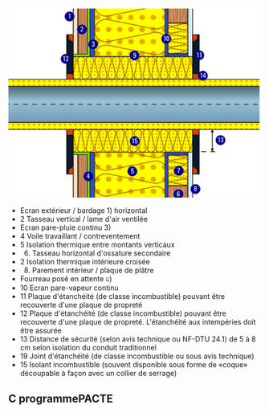 ![](<images/Appareil de chauffage divisé à bûches - Étanchéité des traversées de plancher et de murs - 13/_page_0_Picture_0.jpeg>)

- Ecran extérieur / bardage 1) horizontal
- 2 Tasseau vertical / lame d'air ventilée
- Ecran pare-pluie continu 3)
- 4 Voile travaillant / contreventement
- 5 Isolation thermique entre montants verticaux
- 6) Tasseau horizontal d'ossature secondaire
- 2 Isolation thermique intérieure croisée
- 8) Parement intérieur / plaque de plâtre
- Fourreau posé en attente ರಿ)
- 10 Ecran pare-vapeur continu
- 11 Plaque d'étanchéité (de classe incombustible) pouvant être recouverte d'une plaque de propreté
- 12 Plaque d'étanchéité (de classe incombustible) pouvant être recouverte d'une plaque de propreté. L'étanchéité aux intempéries doit être assurée
- 13 Distance de sécurité (selon avis technique ou NF-DTU 24.1) de 5 à 8 cm selon isolation du conduit traditionnel
- 19 Joint d'étanchéité (de classe incombustible ou sous avis technique)
- 15 Isolant incombustible (souvent disponible sous forme de «coque» découpable à façon avec un collier de serrage)

## C programmePACTE